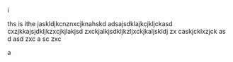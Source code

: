 i






ths is ithe jaskldjkcnznxcjknahskd
adsajsdklajkcjkljckasd
cxzjkkajsjdkljkzxcjkjlakjsd
zxckjalkjsdkljkzljxckjkaljskldj zx
caskjcklxzjck as
d
asd 
zxc
a
sc 
zxc
 
a
